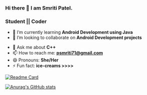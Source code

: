 ### Hi there 👋 I  am Smriti Patel.
### Student || Coder 



<!-- - 🔭 I’m currently working on ... -->
- 🌱 I’m currently learning **Android Development using Java**
- 👯 I’m looking to collaborate on **Android Development projects**
<!-- - 🤔 I’m looking for help with ... -->
- 💬 Ask me about **C++**
- 📫 How to reach me: **psmriti71@gmail.com**
- 😄 Pronouns: **She/Her**
- ⚡ Fun fact: **ice-creams >>>>**

[![Readme Card](https://github-readme-stats.vercel.app/api/pin/?username=smriti596&repo=github-readme-stats)](https://github.com/anuraghazra/github-readme-stats)


[![Anurag's GitHub stats](https://github-readme-stats.vercel.app/api?username=smriti596)](https://github.com/anuraghazra/github-readme-stats)

